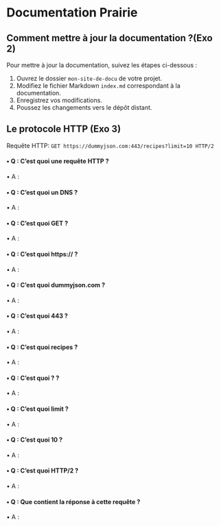 # Documentation Prairie 

## Comment mettre à jour la documentation ?(Exo 2) 

Pour mettre à jour la documentation, suivez les étapes ci-dessous :

1. Ouvrez le dossier `mon-site-de-docu` de votre projet.
2. Modifiez le fichier Markdown `index.md` correspondant à la documentation.
3. Enregistrez vos modifications.
4. Poussez les changements vers le dépôt distant.

## Le protocole HTTP (Exo 3) 

Requête HTTP: `GET https://dummyjson.com:443/recipes?limit=10 HTTP/2`

#### • Q : C’est quoi une requête HTTP ?
• A : 
#### • Q : C’est quoi un DNS ?
• A : 
#### • Q : C’est quoi GET ?
• A : 
#### • Q : C’est quoi https:// ?
• A : 
#### • Q : C’est quoi dummyjson.com ?
• A : 
#### • Q : C’est quoi 443 ?
• A : 
#### • Q : C’est quoi recipes ?
• A : 
#### • Q : C’est quoi ? ?
• A : 
#### • Q : C’est quoi limit ?
• A : 
#### • Q : C’est quoi 10 ?
• A : 
#### • Q : C’est quoi HTTP/2 ?
• A : 
#### • Q : Que contient la réponse à cette requête ?
• A : 

